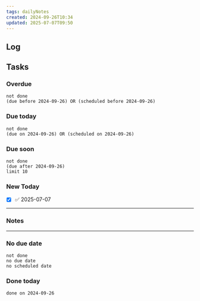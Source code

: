 ```yaml
---
tags: dailyNotes
created: 2024-09-26T10:34
updated: 2025-07-07T09:50
---
```

## Log


## Tasks
### Overdue
```tasks
not done
(due before 2024-09-26) OR (scheduled before 2024-09-26)
```

### Due today
```tasks
not done
(due on 2024-09-26) OR (scheduled on 2024-09-26)
```

### Due soon
```tasks
not done
(due after 2024-09-26)
limit 10
```

### New Today
- [x] ✅ 2025-07-07
----
### Notes

----
### No due date
```tasks
not done
no due date
no scheduled date
```

### Done today
```tasks
done on 2024-09-26
```
